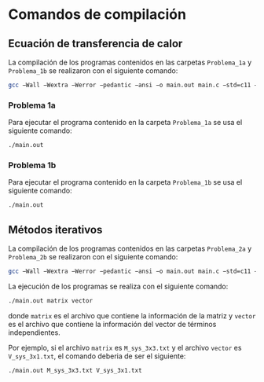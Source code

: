 # Comandos de compilación

## Ecuación de transferencia de calor

La compilación de los programas contenidos en las carpetas `Problema_1a` y `Problema_1b` se realizaron con el siguiente comando:

```bash
gcc −Wall −Wextra −Werror −pedantic −ansi −o main.out main.c −std=c11 −lm
```

### Problema 1a

Para ejecutar el programa contenido en la carpeta `Problema_1a` se usa el siguiente comando:

```bash
./main.out
```

### Problema 1b

Para ejecutar el programa contenido en la carpeta `Problema_1b` se usa el siguiente comando:

```bash
./main.out
```

## Métodos iterativos

La compilación de los programas contenidos en las carpetas `Problema_2a` y `Problema_2b` se realizaron con el siguiente comando:

```bash
gcc −Wall −Wextra −Werror −pedantic −ansi −o main.out main.c −std=c11 −lm
```

La ejecución de los programas se realiza con el siguiente comando:

```bash
./main.out matrix vector
```

donde `matrix` es el archivo que contiene la información de la matriz y `vector` es el archivo que contiene la información del vector de términos independientes.

Por ejemplo, si el archivo `matrix` es `M_sys_3x3.txt` y el archivo `vector` es `V_sys_3x1.txt`, el comando deberia de ser el siguiente:

```bash
./main.out M_sys_3x3.txt V_sys_3x1.txt
```
